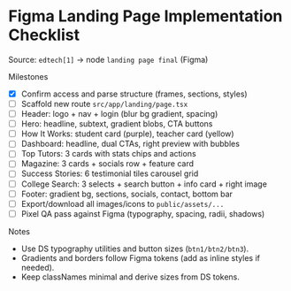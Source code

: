 # Figma Landing Page Implementation Checklist

Source: `edtech[1]` → node `landing page final` (Figma)

Milestones
- [x] Confirm access and parse structure (frames, sections, styles)
- [ ] Scaffold new route `src/app/landing/page.tsx`
- [ ] Header: logo + nav + login (blur bg gradient, spacing)
- [ ] Hero: headline, subtext, gradient blobs, CTA buttons
- [ ] How It Works: student card (purple), teacher card (yellow)
- [ ] Dashboard: headline, dual CTAs, right preview with bubbles
- [ ] Top Tutors: 3 cards with stats chips and actions
- [ ] Magazine: 3 cards + socials row + feature card
- [ ] Success Stories: 6 testimonial tiles carousel grid
- [ ] College Search: 3 selects + search button + info card + right image
- [ ] Footer: gradient bg, sections, socials, contact, bottom bar
- [ ] Export/download all images/icons to `public/assets/...`
- [ ] Pixel QA pass against Figma (typography, spacing, radii, shadows)

Notes
- Use DS typography utilities and button sizes (`btn1/btn2/btn3`).
- Gradients and borders follow Figma tokens (add as inline styles if needed).
- Keep classNames minimal and derive sizes from DS tokens.
